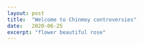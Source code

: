 ```yaml
---
layout: post
title:  "Welcome to Chinmoy controversies"
date:   2020-06-25
excerpt: "flower beautiful rose"
---
```

